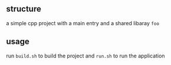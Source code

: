 ## structure
a simple cpp project with a main entry and a shared libaray `foo`
## usage
run `build.sh` to build the project and `run.sh` to run the application
